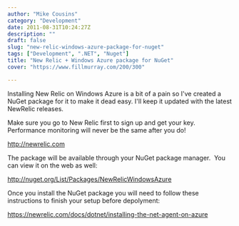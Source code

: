 ```yaml
---
author: "Mike Cousins"
category: "Development"
date: 2011-08-31T10:24:27Z
description: ""
draft: false
slug: "new-relic-windows-azure-package-for-nuget"
tags: ["Development", ".NET", "Nuget"]
title: "New Relic + Windows Azure package for NuGet"
cover: "https://www.fillmurray.com/200/300"

---
```


Installing New Relic on Windows Azure is a bit of a pain so I've created a NuGet
package for it to make it dead easy. I'll keep it updated with the latest
NewRelic releases.

Make sure you go to New Relic first to sign up and get your key. Performance
monitoring will never be the same after you do!

http://newrelic.com

The package will be available through your NuGet package manager.  You can view
it on the web as well:

http://nuget.org/List/Packages/NewRelicWindowsAzure

Once you install the NuGet package you will need to follow these instructions to
finish your setup before depolyment:

https://newrelic.com/docs/dotnet/installing-the-net-agent-on-azure